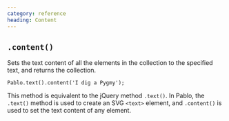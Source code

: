 ```yaml
--- 
category: reference
heading: Content
---
```



`.content()`
--

Sets the text content of all the elements in the collection to the specified text, and returns the collection.

	Pablo.text().content('I dig a Pygmy');

This method is equivalent to the jQuery method `.text()`. In Pablo, the `.text()` method is used to create an SVG `<text>` element, and `.content()` is used to set the text content of any element.


[jquery-text]: http://api.jquery.com/text/